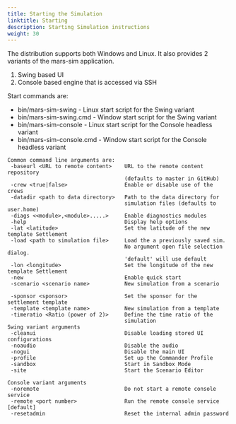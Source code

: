 ```yaml
---
title: Starting the Simulation
linktitle: Starting
description: Starting Simulation instructions
weight: 30
---
```


The distribution supports both Windows and Linux.
It also provides 2 variants of the mars-sim application.
1. Swing based UI
2. Console based engine that is accessed via SSH

Start commands are:
* bin/mars-sim-swing 		- Linux start script for the Swing variant
* bin/mars-sim-swing.cmd 	- Window start script for the Swing variant
* bin/mars-sim-console 		- Linux start script for the Console headless variant
* bin/mars-sim-console.cmd 	- Window start script for the Console headless variant


```
Common command line arguments are:
 -baseurl <URL to remote content>    URL to the remote content repository
                                     (defaults to master in GitHub)
 -crew <true|false>                  Enable or disable use of the crews
 -datadir <path to data directory>   Path to the data directory for
                                     simulation files (defaults to user.home)
 -diags <<module>,<module>.....>     Enable diagnostics modules
 -help                               Display help options
 -lat <latitude>                     Set the latitude of the new template Settlement
 -load <path to simulation file>     Load the a previously saved sim.
                                     No argument open file selection dialog.
                                     'default' will use default
 -lon <longitude>                    Set the longitude of the new template Settlement
 -new                                Enable quick start
 -scenario <scenario name>           New simulation from a scenario

 -sponsor <sponsor>                  Set the sponsor for the settlement template
 -template <template name>           New simulation from a template
 -timeratio <Ratio (power of 2)>     Define the time ratio of the
                                     simulation
Swing variant arguments
 -cleanui                            Disable loading stored UI configurations
 -noaudio                            Disable the audio
 -nogui                              Disable the main UI
 -profile                            Set up the Commander Profile
 -sandbox                            Start in Sandbox Mode
 -site                               Start the Scenario Editor
 
Console variant arguments
 -noremote                           Do not start a remote console service
 -remote <port number>               Run the remote console service [default]
 -resetadmin                         Reset the internal admin password
```